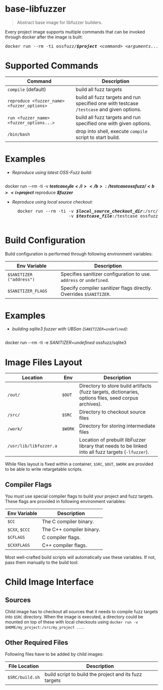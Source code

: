 # base-libfuzzer
> Abstract base image for libfuzzer builders.

Every project image supports multiple commands that can be invoked through docker after the image is built:

<pre>
docker run --rm -ti ossfuzz/<b><i>$project</i></b> <i>&lt;command&gt;</i> <i>&lt;arguments...&gt;</i>
</pre>

# Supported Commands

| Command | Description |
|---------|-------------|
| `compile` (default) | build all fuzz targets
| `reproduce <fuzzer_name> <fuzzer_options>` | build all fuzz targets and run specified one with testcase `/testcase` and given options.
| `run <fuzzer_name> <fuzzer_options...>` | build all fuzz targets and run specified one with given options.
| `/bin/bash` | drop into shell, execute `compile` script to start build.

# Examples

- *Reproduce using latest OSS-Fuzz build:*

   <pre>
docker run --rm -ti -v <b><i>$testcase_file</i></b>:/testcase ossfuzz/<b><i>$project</i></b> reproduce <b><i>$fuzzer</i></b>
   </pre>

- *Reproduce using local source checkout:*

    <pre>
    docker run --rm -ti -v <b><i>$local_source_checkout_dir</i></b>:/src/<b><i>$project</i></b> \
                        -v <b><i>$testcase_file</i></b>:/testcase ossfuzz/<b><i>$project</i></b> reproduce <b><i>$fuzzer</i></b>
    </pre>


# Build Configuration

Build configuration is performed through following environment variables:

| Env Variable     | Description
| -------------    | --------
| `$SANITIZER ("address")` | Specifies sanitizer configuration to use. `address` or `undefined`.
| `$SANITIZER_FLAGS` | Specify compiler sanitizer flags directly. Overrides `$SANITIZER`.

# Examples

- *building sqlite3 fuzzer with UBSan (`SANITIZER=undefined`):*

   <pre>
docker run --rm -ti -e <i>SANITIZER</i>=<i>undefined</i> ossfuzz/sqlite3
   </pre>



# Image Files Layout

| Location|Env| Description |
|---------| -------- | ----------  |
| `/out/` | `$OUT`         | Directory to store build artifacts (fuzz targets, dictionaries, options files, seed corpus archives). |
| `/src/` | `$SRC`         | Directory to checkout source files |
| `/work/`| `$WORK`        | Directory for storing intermediate files |
| `/usr/lib/libfuzzer.a` | | Location of prebuilt libFuzzer library that needs to be linked into all fuzz targets (`-lfuzzer`). |

While files layout is fixed within a container, `$SRC`, `$OUT`, `$WORK` are
provided to be able to write retargetable scripts.


## Compiler Flags

You *must* use special compiler flags to build your project and fuzz targets.
These flags are provided in following environment variables:

| Env Variable    | Description
| -------------   | --------
| `$CC`           | The C compiler binary.
| `$CXX`, `$CCC`  | The C++ compiler binary.
| `$CFLAGS`       | C compiler flags.
| `$CXXFLAGS`     | C++ compiler flags.

Most well-crafted build scripts will automatically use these variables. If not,
pass them manually to the build tool.


# Child Image Interface

## Sources

Child image has to checkout all sources that it needs to compile fuzz targets into
`$SRC` directory. When the image is executed, a directory could be mounted on top
of these with local checkouts using
`docker run -v $HOME/my_project:/src/my_project ...`.

## Other Required Files

Following files have to be added by child images:

| File Location   | Description |
| -------------   | ----------- |
| `$SRC/build.sh` | build script to build the project and its fuzz targets |
